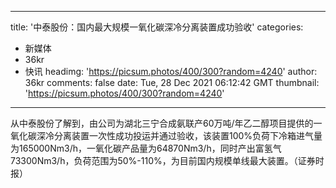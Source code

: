 
---
title: '中泰股份：国内最大规模一氧化碳深冷分离装置成功验收'
categories: 
 - 新媒体
 - 36kr
 - 快讯
headimg: 'https://picsum.photos/400/300?random=4240'
author: 36kr
comments: false
date: Tue, 28 Dec 2021 06:12:42 GMT
thumbnail: 'https://picsum.photos/400/300?random=4240'
---

<div>   
从中泰股份了解到，由公司为湖北三宁合成氨联产60万吨/年乙二醇项目提供的一氧化碳深冷分离装置一次性成功投运并通过验收，该装置100%负荷下冷箱进气量为165000Nm3/h，一氧化碳产品量为64870Nm3/h，同时产出富氢气73300Nm3/h，负荷范围为50%-110%，为目前国内规模单线最大装置。（证券时报）  
</div>
            